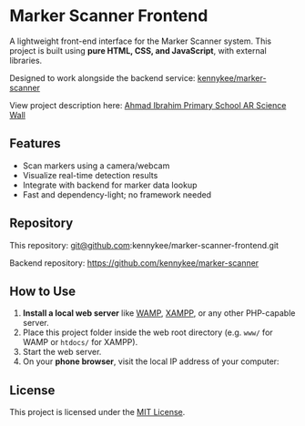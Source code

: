 # Marker Scanner Frontend

A lightweight front-end interface for the Marker Scanner system. This project is built using **pure HTML, CSS, and JavaScript**, with external libraries.

Designed to work alongside the backend service: [kennykee/marker-scanner](https://github.com/kennykee/marker-scanner)

View project description here: [Ahmad Ibrahim Primary School AR Science Wall](https://schoolapp.sg/project/ahmad-ibrahim-primary-school-ar-science-wall/)

## Features

- Scan markers using a camera/webcam
- Visualize real-time detection results
- Integrate with backend for marker data lookup
- Fast and dependency-light; no framework needed

## Repository

This repository: git@github.com:kennykee/marker-scanner-frontend.git

Backend repository: https://github.com/kennykee/marker-scanner

## How to Use

1. **Install a local web server** like [WAMP](https://www.wampserver.com/), [XAMPP](https://www.apachefriends.org/), or any other PHP-capable server.
2. Place this project folder inside the web root directory (e.g. `www/` for WAMP or `htdocs/` for XAMPP).
3. Start the web server.
4. On your **phone browser**, visit the local IP address of your computer:

## License

This project is licensed under the [MIT License](LICENSE).

